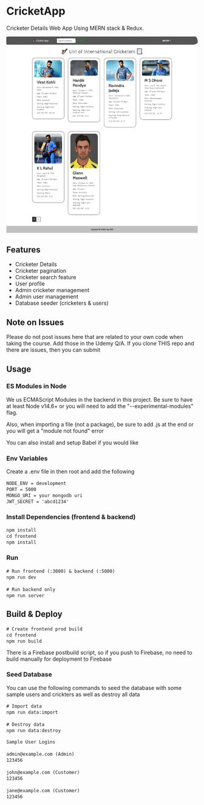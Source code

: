 # CricketApp
Cricketer Details Web App Using MERN stack & Redux.

![screenshot](https://github.com/dhruvalvaishnav/CricketApp/blob/main/uploads/FullSS.jpeg)

## Features

- Cricketer Details
- Cricketer pagination
- Cricketer search feature
- User profile
- Admin cricketer management
- Admin user management
- Database seeder (cricketers & users)

## Note on Issues
Please do not post issues here that are related to your own code when taking the course. Add those in the Udemy Q/A. If you clone THIS repo and there are issues, then you can submit

## Usage

### ES Modules in Node

We us ECMAScript Modules in the backend in this project. Be sure to have at least Node v14.6+ or you will need to add the "--experimental-modules" flag.

Also, when importing a file (not a package), be sure to add .js at the end or you will get a "module not found" error

You can also install and setup Babel if you would like

### Env Variables

Create a .env file in then root and add the following

```
NODE_ENV = development
PORT = 5000
MONGO_URI = your mongodb uri
JWT_SECRET = 'abcd1234'
```

### Install Dependencies (frontend & backend)

```
npm install
cd frontend
npm install
```

### Run

```
# Run frontend (:3000) & backend (:5000)
npm run dev

# Run backend only
npm run server
```

## Build & Deploy

```
# Create frontend prod build
cd frontend
npm run build
```

There is a Firebase postbuild script, so if you push to Firebase, no need to build manually for deployment to Firebase

### Seed Database

You can use the following commands to seed the database with some sample users and crickters as well as destroy all data

```
# Import data
npm run data:import

# Destroy data
npm run data:destroy
```

```
Sample User Logins

admin@example.com (Admin)
123456

john@example.com (Customer)
123456

jane@example.com (Customer)
123456
```
